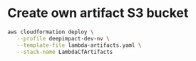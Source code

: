 # Create own artifact S3 bucket


```bash
aws cloudformation deploy \
   --profile deepimpact-dev-nv \
   --template-file lambda-artifacts.yaml \
   --stack-name LambdaCfArtifacts
```